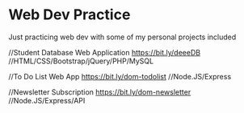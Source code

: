 # Web Dev Practice
Just practicing web dev with some of my personal projects included

//Student Database Web Application
https://bit.ly/deeeDB //HTML/CSS/Bootstrap/jQuery/PHP/MySQL

//To Do List Web App
https://bit.ly/dom-todolist //Node.JS/Express

//Newsletter Subscription
https://bit.ly/dom-newsletter //Node.JS/Express/API

